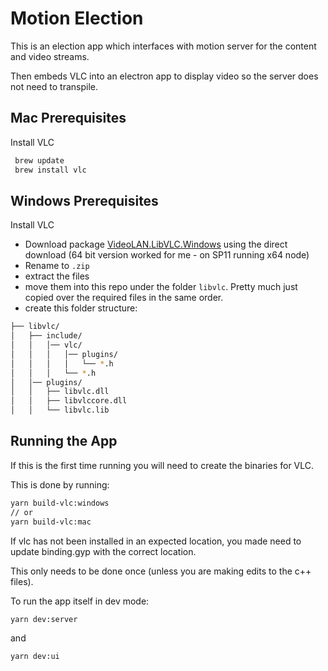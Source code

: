 # Motion Election

This is an election app which interfaces with motion server for the content and video streams.

Then embeds VLC into an electron app to display video so the server does not need to transpile.

## Mac Prerequisites
Install VLC
```sh
 brew update
 brew install vlc
```

## Windows Prerequisites
Install VLC

- Download package [VideoLAN.LibVLC.Windows](https://www.nuget.org/packages/VideoLAN.LibVLC.Windows) using the direct download (64 bit version worked for me - on SP11 running x64 node)
- Rename to `.zip`
- extract the files
- move them into this repo under the folder `libvlc`. Pretty much just copied over the required files in the same order.
- create this folder structure:
```sh
├── libvlc/
│   ├── include/
│   │   │── vlc/
│   │   │   │── plugins/
│   │   │   │   └── *.h
│   │   │   └── *.h
│   │── plugins/  
│   │   ├── libvlc.dll
│   │   ├── libvlccore.dll
│   │   └── libvlc.lib  
```

## Running the App
If this is the first time running you will need to create the binaries for VLC.

This is done by running: 
```sh 
yarn build-vlc:windows
// or
yarn build-vlc:mac
```
If vlc has not been installed in an expected location, you made need to update binding.gyp with the correct location.

This only needs to be done once (unless you are making edits to the c++ files).

To run the app itself in dev mode:
```sh
yarn dev:server
```
and
```sh
yarn dev:ui
```